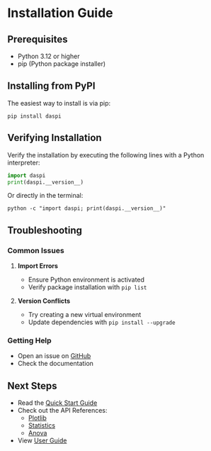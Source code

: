 
# Installation Guide

## Prerequisites

- Python 3.12 or higher
- pip (Python package installer)

## Installing from PyPI

The easiest way to install is via pip:

```console
pip install daspi
```

## Verifying Installation

Verify the installation by executing the following lines with a Python interpreter:

```python
import daspi
print(daspi.__version__)
```

Or directly in the terminal:

```console
python -c "import daspi; print(daspi.__version__)" 
```

## Troubleshooting

### Common Issues

1. **Import Errors**
    - Ensure Python environment is activated
    - Verify package installation with `pip list`

2. **Version Conflicts**
    - Try creating a new virtual environment
    - Update dependencies with `pip install --upgrade`

### Getting Help

- Open an issue on [GitHub](https://github.com/j4ggr/DaSPi/issues)
- Check the documentation

## Next Steps

- Read the [Quick Start Guide](index.md)
- Check out the API References:
    - [Plotlib](../plotlib/chart/index.md)
    - [Statistics](../statistics/hypothesis/index.md)
    - [Anova](../anova/index.md)
- View [User Guide](../guides/index.md)
